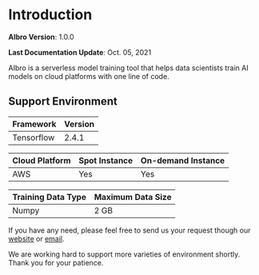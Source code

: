 # Introduction

**AIbro Version**: 1.0.0

**Last Documentation Update**: Oct. 05, 2021

AIbro is a serverless model training tool that helps data scientists train AI models on cloud platforms with one line of code.

## Support Environment

| Framework  | Version |
| ---------- | ------- |
| Tensorflow | 2.4.1   |

| Cloud Platform | Spot Instance | On-demand Instance |
| -------------- | ------------- | ------------------ |
| AWS            | Yes           | Yes                |

| Training Data Type | Maximum Data Size |
| ------------------ | ----------------- |
| Numpy              | 2 GB              |

If you have any need, please feel free to send us your request though our [website](https://aipaca.ai) or
<a href = "mailto: hello@aipaca.ai">email</a>.

We are working hard to support more varieties of environment shortly. Thank you for your patience.
